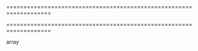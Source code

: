 <!--**
/*-------------------------------------------
    Auto-generated file. Do not modify.
-------------------------------------------

**-->
===================================================================
<!--hidden--><!--/hidden-->
===================================================================

<!--shortDescription-->

<!--/shortDescription-->

<!--returnType-->array<!--/returnType-->
<!--returnDescription-->

<!--/returnDescription-->

<!--fullDescription-->

<!--/fullDescription-->